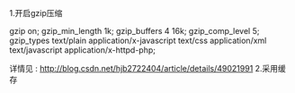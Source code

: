 1.开启gzip压缩

gzip on;
gzip_min_length 1k;
gzip_buffers 4 16k;
gzip_comp_level 5;
gzip_types text/plain application/x-javascript text/css application/xml text/javascript application/x-httpd-php;

详情见 : http://blog.csdn.net/hjb2722404/article/details/49021991
2.采用缓存

